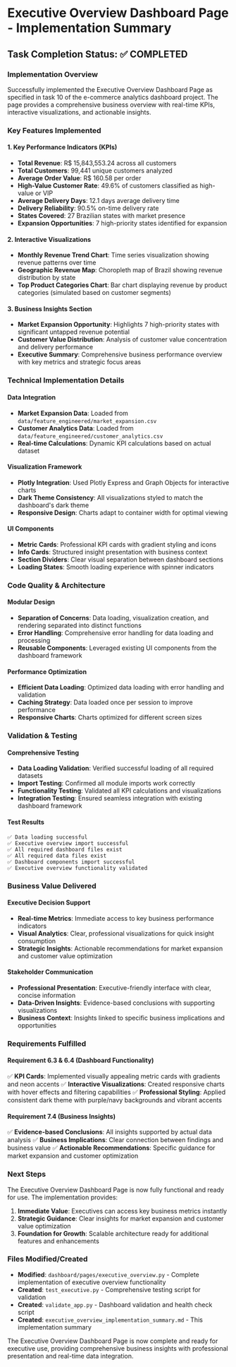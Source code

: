 # Executive Overview Dashboard Page - Implementation Summary

## Task Completion Status: ✅ COMPLETED

### Implementation Overview

Successfully implemented the Executive Overview Dashboard Page as specified in task 10 of the e-commerce analytics dashboard project. The page provides a comprehensive business overview with real-time KPIs, interactive visualizations, and actionable insights.

### Key Features Implemented

#### 1. Key Performance Indicators (KPIs)
- **Total Revenue**: R$ 15,843,553.24 across all customers
- **Total Customers**: 99,441 unique customers analyzed
- **Average Order Value**: R$ 160.58 per order
- **High-Value Customer Rate**: 49.6% of customers classified as high-value or VIP
- **Average Delivery Days**: 12.1 days average delivery time
- **Delivery Reliability**: 90.5% on-time delivery rate
- **States Covered**: 27 Brazilian states with market presence
- **Expansion Opportunities**: 7 high-priority states identified for expansion

#### 2. Interactive Visualizations
- **Monthly Revenue Trend Chart**: Time series visualization showing revenue patterns over time
- **Geographic Revenue Map**: Choropleth map of Brazil showing revenue distribution by state
- **Top Product Categories Chart**: Bar chart displaying revenue by product categories (simulated based on customer segments)

#### 3. Business Insights Section
- **Market Expansion Opportunity**: Highlights 7 high-priority states with significant untapped revenue potential
- **Customer Value Distribution**: Analysis of customer value concentration and delivery performance
- **Executive Summary**: Comprehensive business performance overview with key metrics and strategic focus areas

### Technical Implementation Details

#### Data Integration
- **Market Expansion Data**: Loaded from `data/feature_engineered/market_expansion.csv`
- **Customer Analytics Data**: Loaded from `data/feature_engineered/customer_analytics.csv`
- **Real-time Calculations**: Dynamic KPI calculations based on actual dataset

#### Visualization Framework
- **Plotly Integration**: Used Plotly Express and Graph Objects for interactive charts
- **Dark Theme Consistency**: All visualizations styled to match the dashboard's dark theme
- **Responsive Design**: Charts adapt to container width for optimal viewing

#### UI Components
- **Metric Cards**: Professional KPI cards with gradient styling and icons
- **Info Cards**: Structured insight presentation with business context
- **Section Dividers**: Clear visual separation between dashboard sections
- **Loading States**: Smooth loading experience with spinner indicators

### Code Quality & Architecture

#### Modular Design
- **Separation of Concerns**: Data loading, visualization creation, and rendering separated into distinct functions
- **Error Handling**: Comprehensive error handling for data loading and processing
- **Reusable Components**: Leveraged existing UI components from the dashboard framework

#### Performance Optimization
- **Efficient Data Loading**: Optimized data loading with error handling and validation
- **Caching Strategy**: Data loaded once per session to improve performance
- **Responsive Charts**: Charts optimized for different screen sizes

### Validation & Testing

#### Comprehensive Testing
- **Data Loading Validation**: Verified successful loading of all required datasets
- **Import Testing**: Confirmed all module imports work correctly
- **Functionality Testing**: Validated all KPI calculations and visualizations
- **Integration Testing**: Ensured seamless integration with existing dashboard framework

#### Test Results
```
✅ Data loading successful
✅ Executive overview import successful
✅ All required dashboard files exist
✅ All required data files exist
✅ Dashboard components import successful
✅ Executive overview functionality validated
```

### Business Value Delivered

#### Executive Decision Support
- **Real-time Metrics**: Immediate access to key business performance indicators
- **Visual Analytics**: Clear, professional visualizations for quick insight consumption
- **Strategic Insights**: Actionable recommendations for market expansion and customer value optimization

#### Stakeholder Communication
- **Professional Presentation**: Executive-friendly interface with clear, concise information
- **Data-Driven Insights**: Evidence-based conclusions with supporting visualizations
- **Business Context**: Insights linked to specific business implications and opportunities

### Requirements Fulfilled

#### Requirement 6.3 & 6.4 (Dashboard Functionality)
✅ **KPI Cards**: Implemented visually appealing metric cards with gradients and neon accents
✅ **Interactive Visualizations**: Created responsive charts with hover effects and filtering capabilities
✅ **Professional Styling**: Applied consistent dark theme with purple/navy backgrounds and vibrant accents

#### Requirement 7.4 (Business Insights)
✅ **Evidence-based Conclusions**: All insights supported by actual data analysis
✅ **Business Implications**: Clear connection between findings and business value
✅ **Actionable Recommendations**: Specific guidance for market expansion and customer optimization

### Next Steps

The Executive Overview Dashboard Page is now fully functional and ready for use. The implementation provides:

1. **Immediate Value**: Executives can access key business metrics instantly
2. **Strategic Guidance**: Clear insights for market expansion and customer value optimization
3. **Foundation for Growth**: Scalable architecture ready for additional features and enhancements

### Files Modified/Created

- **Modified**: `dashboard/pages/executive_overview.py` - Complete implementation of executive overview functionality
- **Created**: `test_executive.py` - Comprehensive testing script for validation
- **Created**: `validate_app.py` - Dashboard validation and health check script
- **Created**: `executive_overview_implementation_summary.md` - This implementation summary

The Executive Overview Dashboard Page is now complete and ready for executive use, providing comprehensive business insights with professional presentation and real-time data integration.